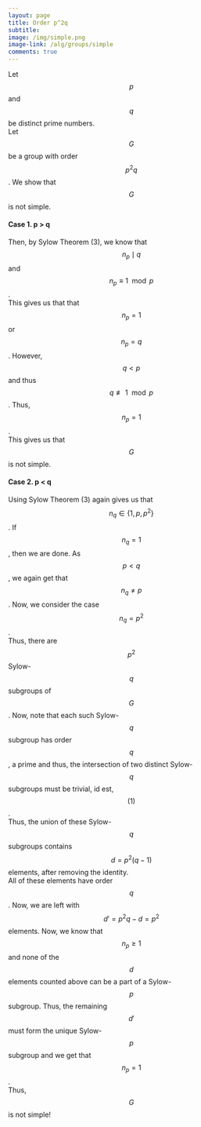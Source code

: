 ```yaml
---
layout: page
title: Order p^2q
subtitle: 
image: /img/simple.png
image-link: /alg/groups/simple
comments: true
---
```

Let $$p$$ and $$q$$ be distinct prime numbers.  
Let $$G$$ be a group with order $$p^2q$$. We show that $$G$$ is not simple.  
#### Case 1. p > q
Then, by Sylow Theorem (3), we know that $$n_p \mid q$$ and $$n_p \equiv 1 \mod p$$.  
This gives us that that $$n_p = 1$$ or $$n_p = q$$. However, $$q < p$$ and thus $$q \not\equiv 1 \mod p$$. Thus, $$n_p = 1$$.  
This gives us that $$G$$ is not simple.  
#### Case 2. p < q
Using Sylow Theorem (3) again gives us that $$n_q \in \{1, p, p^2\}$$. If $$n_q = 1$$, then we are done. As $$p < q$$, we again get that $$n_q \neq p$$. Now, we consider the case $$n_q = p^2$$.  
Thus, there are $$p^2$$ Sylow-$$q$$ subgroups of $$G$$. Now, note that each such Sylow-$$q$$ subgroup has order $$q$$, a prime and thus, the intersection of two distinct Sylow-$$q$$ subgroups must be trivial, id est, $$(1)$$.  
Thus, the union of these Sylow-$$q$$ subgroups contains $$d = p^2(q-1)$$ elements, after removing the identity.  
All of these elements have order $$q$$. Now, we are left with $$d' = p^2q - d = p^2$$ elements. Now, we know that $$n_p \ge 1$$ and none of the $$d$$ elements counted above can be a part of a Sylow-$$p$$ subgroup. Thus, the remaining $$d'$$ must form the unique Sylow-$$p$$ subgroup and we get that $$n_p = 1$$.  
Thus, $$G$$ is not simple!
